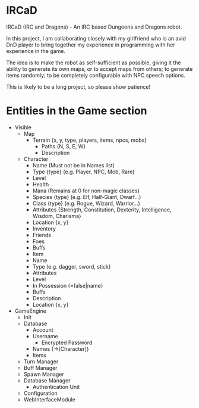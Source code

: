 IRCaD
=====

IRCaD (IRC and Dragons) - An IRC based Dungeons and Dragons robot.

In this project, I am collaborating closely with my girlfriend who is an avid DnD player to bring together my experience in programming with her experience in the game.

The idea is to make the robot as self-sufficient as possible, giving it the ability to generate its own maps, or to accept maps from others; to generate items randomly; to be completely configurable with NPC speech options.

This is likely to be a long project, so please show patience!

Entities in the Game section
============================

* Visible
  * Map
    * Terrain {x, y, type, players, items, npcs, mobs}
      * Paths {N, S, E, W}
      * Description
  * Character
    * Name (Must not be in Names list)
    * Type {type} (e.g. Player, NPC, Mob, Rare)
    * Level
    * Health
    * Mana (Remains at 0 for non-magic classes)
    * Species {type} (e.g. Elf, Half-Giant, Dwarf...)
    * Class {type} (e.g. Rogue, Wizard, Warrior...)
    * Attributes {Strength, Constitution, Dexterity, Intelligence, Wisdom, Charisma}
    * Location {x, y}
    * Inventory
    * Friends
    * Foes
    * Buffs
    * Item
    * Name
    * Type (e.g. dagger, sword, stick}
    * Attributes
    * Level
    * In Possession {=false|name}
    * Buffs
    * Description
    * Location {x, y}
* GameEngine
  * Init
  * Database
    * Account
    * Username
	  * Encrypted Password
    * Names {->[Character]}
	* Items
  * Turn Manager
  * Buff Manager
  * Spawn Manager
  * Database Manager
       * Authentication Unit
  * Configuration
  * WebInterfaceModule